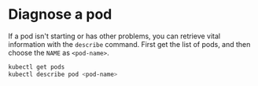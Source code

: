 [
  id: kubernetes
  tags:
    - debugging
  locations:
]: #

# Diagnose a pod

If a pod isn't starting or has other problems, you can retrieve vital information with the ``describe`` command.
First get the list of pods, and then choose the ``NAME`` as ``<pod-name>``.

````bash
kubectl get pods
kubectl describe pod <pod-name>
````
